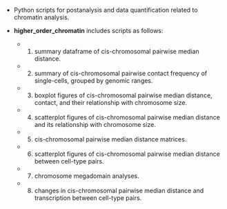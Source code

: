 

- Python scripts for postanalysis and data quantification related to chromatin analysis.


 - **higher_order_chromatin** includes scripts as follows:

   - 1. summary dataframe of cis-chromosomal pairwise median distance.

   - 2. summary of cis-chromosomal pairwise contact frequency of single-cells, grouped by genomic ranges.

   - 3. boxplot figures of cis-chromosomal pairwise median distance, contact, and their relationship with chromosome size.

   - 4. scatterplot figures of cis-chromosomal pairwise median distance and its relationship with chromosome size.

   - 5. cis-chromosomal pairwise median distance matrices.

   - 6. scatterplot figures of cis-chromosomal pairwise median distance between cell-type pairs.

   - 7. chromosome megadomain analyses.

   - 8. changes in cis-chromosomal pairwise median distance and transcription between cell-type pairs.




